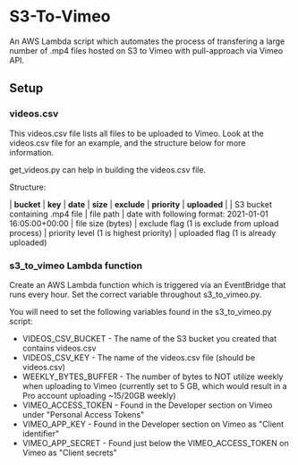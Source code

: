 # S3-To-Vimeo

An AWS Lambda script which automates the process of transfering a large number of .mp4 files hosted on S3 to Vimeo with pull-approach via Vimeo API.

## Setup

### videos.csv

This videos.csv file lists all files to be uploaded to Vimeo. Look at the videos.csv file for an example, and the structure below for more information.

get_videos.py can help in building the videos.csv file.

Structure:

| **bucket** | **key** | **date**  | **size** | **exclude** | **priority** | **uploaded** |
| S3 bucket containing .mp4 file | file path | date with following format: 2021-01-01 16:05:00+00:00 | file size (bytes) | exclude flag (1 is exclude from upload process) | priority level (1 is highest priority) | uploaded flag (1 is already uploaded)

### s3_to_vimeo Lambda function

Create an AWS Lambda function which is triggered via an EventBridge that runs every hour. Set the correct variable throughout s3_to_vimeo.py.

You will need to set the following variables found in the s3_to_vimeo.py script:

* VIDEOS_CSV_BUCKET - The name of the S3 bucket you created that contains videos.csv
* VIDEOS_CSV_KEY - The name of the videos.csv file (should be videos.csv)
* WEEKLY_BYTES_BUFFER - The number of bytes to NOT utilize weekly when uploading to Vimeo (currently set to 5 GB, which would result in a Pro account uploading ~15/20GB weekly)
* VIMEO_ACCESS_TOKEN - Found in the Developer section on Vimeo under "Personal Access Tokens"
* VIMEO_APP_KEY - Found in the Developer section on Vimeo as "Client identifier"
* VIMEO_APP_SECRET - Found just below the VIMEO_ACCESS_TOKEN on Vimeo as "Client secrets"

